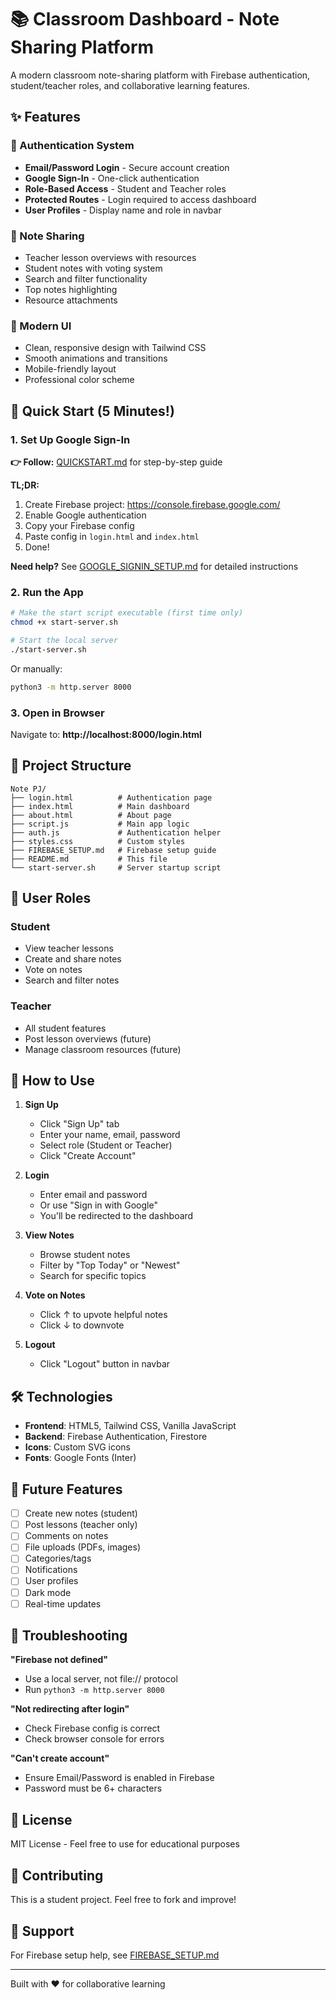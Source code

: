 # 📚 Classroom Dashboard - Note Sharing Platform

A modern classroom note-sharing platform with Firebase authentication, student/teacher roles, and collaborative learning features.

## ✨ Features

### 🔐 Authentication System
- **Email/Password Login** - Secure account creation
- **Google Sign-In** - One-click authentication
- **Role-Based Access** - Student and Teacher roles
- **Protected Routes** - Login required to access dashboard
- **User Profiles** - Display name and role in navbar

### 📝 Note Sharing
- Teacher lesson overviews with resources
- Student notes with voting system
- Search and filter functionality
- Top notes highlighting
- Resource attachments

### 🎨 Modern UI
- Clean, responsive design with Tailwind CSS
- Smooth animations and transitions
- Mobile-friendly layout
- Professional color scheme

## 🚀 Quick Start (5 Minutes!)

### 1. Set Up Google Sign-In

**👉 Follow:** [QUICKSTART.md](QUICKSTART.md) for step-by-step guide

**TL;DR:**
1. Create Firebase project: https://console.firebase.google.com/
2. Enable Google authentication
3. Copy your Firebase config
4. Paste config in `login.html` and `index.html`
5. Done!

**Need help?** See [GOOGLE_SIGNIN_SETUP.md](GOOGLE_SIGNIN_SETUP.md) for detailed instructions

### 2. Run the App

```bash
# Make the start script executable (first time only)
chmod +x start-server.sh

# Start the local server
./start-server.sh
```

Or manually:
```bash
python3 -m http.server 8000
```

### 3. Open in Browser

Navigate to: **http://localhost:8000/login.html**

## 📁 Project Structure

```
Note PJ/
├── login.html          # Authentication page
├── index.html          # Main dashboard
├── about.html          # About page
├── script.js           # Main app logic
├── auth.js             # Authentication helper
├── styles.css          # Custom styles
├── FIREBASE_SETUP.md   # Firebase setup guide
├── README.md           # This file
└── start-server.sh     # Server startup script
```

## 🔑 User Roles

### Student
- View teacher lessons
- Create and share notes
- Vote on notes
- Search and filter notes

### Teacher
- All student features
- Post lesson overviews (future)
- Manage classroom resources (future)

## 🎯 How to Use

1. **Sign Up**
   - Click "Sign Up" tab
   - Enter your name, email, password
   - Select role (Student or Teacher)
   - Click "Create Account"

2. **Login**
   - Enter email and password
   - Or use "Sign in with Google"
   - You'll be redirected to the dashboard

3. **View Notes**
   - Browse student notes
   - Filter by "Top Today" or "Newest"
   - Search for specific topics

4. **Vote on Notes**
   - Click ↑ to upvote helpful notes
   - Click ↓ to downvote

5. **Logout**
   - Click "Logout" button in navbar

## 🛠️ Technologies

- **Frontend**: HTML5, Tailwind CSS, Vanilla JavaScript
- **Backend**: Firebase Authentication, Firestore
- **Icons**: Custom SVG icons
- **Fonts**: Google Fonts (Inter)

## 🔮 Future Features

- [ ] Create new notes (student)
- [ ] Post lessons (teacher only)
- [ ] Comments on notes
- [ ] File uploads (PDFs, images)
- [ ] Categories/tags
- [ ] Notifications
- [ ] User profiles
- [ ] Dark mode
- [ ] Real-time updates

## 🐛 Troubleshooting

**"Firebase not defined"**
- Use a local server, not file:// protocol
- Run `python3 -m http.server 8000`

**"Not redirecting after login"**
- Check Firebase config is correct
- Check browser console for errors

**"Can't create account"**
- Ensure Email/Password is enabled in Firebase
- Password must be 6+ characters

## 📝 License

MIT License - Feel free to use for educational purposes

## 🤝 Contributing

This is a student project. Feel free to fork and improve!

## 📧 Support

For Firebase setup help, see [FIREBASE_SETUP.md](FIREBASE_SETUP.md)

---

Built with ❤️ for collaborative learning
